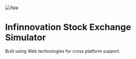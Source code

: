 ![App](http://s15.postimg.org/7h1an6a4r/stockexchangesimulator_infinnovation_co_i_Phone.png)
# Infinnovation Stock Exchange Simulator
Built using Web technologies for cross platform support.
